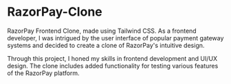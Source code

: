# RazorPay-Clone
RazorPay Frontend Clone, made using Tailwind CSS. As a frontend developer, I was intrigued by the user interface of popular payment gateway systems and decided to create a clone of RazorPay's intuitive design.

Through this project, I honed my skills in frontend development and UI/UX design. The clone includes added functionality for testing various features of the RazorPay platform.

